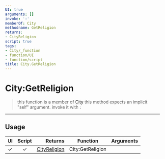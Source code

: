 ```yaml
---
UI: true
arguments: []
invoke: ':'
memberOf: City
methodname: GetReligion
returns:
- CityReligion
script: true
tags:
- City/_function
- function/UI
- function/script
title: City.GetReligion
---
```

# City:GetReligion
> this function is a member of [City](civ-6/lua/City.md)
> this method expects an implicit "self" argument. invoke it with `:`
-----
## Usage
|  UI | Script | Returns | Function | Arguments |
|:---:|:------:|-------:|:--------:|:---------|
|✓|✓|[CityReligion](civ-6/lua/CityReligion.md)|City:GetReligion||
